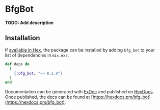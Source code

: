 # BfgBot

**TODO: Add description**

## Installation

If [available in Hex](https://hex.pm/docs/publish), the package can be installed
by adding `bfg_bot` to your list of dependencies in `mix.exs`:

```elixir
def deps do
  [
    {:bfg_bot, "~> 0.1.0"}
  ]
end
```

Documentation can be generated with [ExDoc](https://github.com/elixir-lang/ex_doc)
and published on [HexDocs](https://hexdocs.pm). Once published, the docs can
be found at [https://hexdocs.pm/bfg_bot](https://hexdocs.pm/bfg_bot).

